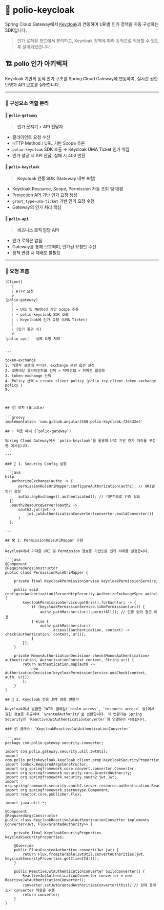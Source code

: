 # 🔐 polio-keycloak

Spring Cloud Gateway에서 [Keycloak](https://www.keycloak.org/)과 연동하여 URI별 인가 정책을 자동 구성하는 SDK입니다.

> 인가 로직을 코드에서 분리하고, Keycloak 정책에 따라 동적으로 적용할 수 있도록 설계되었습니다.

## 🏗️ polio 인가 아키텍처

Keycloak 기반의 동적 인가 구조를 Spring Cloud Gateway에 연동하여, 실시간 권한 반영과 API 보호를 실현합니다.

---

### 📌 구성요소 역할 분리

#### 🧩 `polio-gateway`
> **인가 문지기 + API 전달자**

- 클라이언트 요청 수신
- HTTP Method / URL 기반 Scope 추론
- `polio-keycloak` SDK 호출 → Keycloak UMA Ticket 인가 위임
- 인가 성공 시 API 전달, 실패 시 403 반환

#### 🧩 `polio-keycloak`
> **Keycloak 연동 SDK (Gateway 내부 포함)**

- Keycloak Resource, Scope, Permission 자동 조회 및 매핑
- Protection API 기반 인가 요청 생성
- `grant_type=uma-ticket` 기반 인가 요청 수행
- Gateway의 인가 처리 핵심

#### 🧩 `polio-api`
> **비즈니스 로직 담당 API**

- 인가 로직은 없음
- Gateway를 통해 보호되며, 인가된 요청만 수신
- 정책 변경 시 재배포 불필요

---

### 🔄 요청 흐름

```plaintext
[Client]
   |
   | HTTP 요청
   v
[polio-gateway]
   |
   | → URI 및 Method 기반 Scope 추론
   | → polio-keycloak SDK 호출
   | → Keycloak에 인가 요청 (UMA Ticket)
   |
   | (인가 통과 시)
   v
[polio-api] ← 실제 요청 처리


---

token-exchange 
1. 키클락 실행에 퍼미션, exchange 관련 옵션 설정 
2. 교환대상 클라이언트를 선택 > 퍼미션탭 > 퍼미션 활성화
3. token-exchange 선택 
4. Policy 선택 > create client policy (polio-toy-client-token-exchange-policy )
5. 


  
## 📦 설치 (Gradle)

```groovy
implementation 'com.github.angularJS80:polio-keycloak:f26432e4'

## 💡 적용 예시 (`polio-gateway`)

Spring Cloud Gateway에서 `polio-keycloak`을 활용해 URI 기반 인가 처리를 구성한 예시입니다.

---

### 🔧 1. Security Config 설정

```java
http
  .authorizeExchange(authz -> {
      permissionRuleUriMapper.configureAuthorization(authz); // URI별 인가 설정
      authz.anyExchange().authenticated(); // 기본적으로 인증 필요
  })
  .oauth2ResourceServer(oauth2 -> 
      oauth2.jwt(jwt -> 
          jwt.jwtAuthenticationConverter(converter.buildConverter())
      )
  );

---

## 🛠️ 2. PermissionRuleUriMapper 구현

Keycloak에서 가져온 URI 및 Permission 정보를 기반으로 인가 처리를 설정합니다.

```java
@Component
@RequiredArgsConstructor
public class PermissionRuleUriMapper {

    private final KeycloakPermissionService keycloakPermissionService;

    public void configureAuthorization(ServerHttpSecurity.AuthorizeExchangeSpec authz) {
        keycloakPermissionService.getUris().forEach(uri -> {
            if (keycloakPermissionService.isNoPermission(uri)) {
                authz.pathMatchers(uri).permitAll(); // 인증 없이 접근 허용
            } else {
                authz.pathMatchers(uri)
                     .access((authentication, context) -> check(authentication, context, uri));
            }
        });
    }

    private Mono<AuthorizationDecision> check(Mono<Authentication> authentication, AuthorizationContext context, String uri) {
        return authentication.map(auth -> 
            new AuthorizationDecision(keycloakPermissionService.umaCheck(context, auth, uri))
        );
    }
}

## 🔐 3. Keycloak 전용 JWT 권한 변환기

Keycloak에서 발급한 JWT의 클레임(`realm_access`, `resource_access` 등)에서 권한 정보를 추출하여 `GrantedAuthority`로 변환합니다. 이 변환기는 Spring Security의 `ReactiveJwtAuthenticationConverter`에 연결되어 사용됩니다.

### 📦 클래스: `KeycloakReactiveJwtAuthenticationConverter`

```java
package com.polio.gateway.security.converter;

import com.polio.gateway.security.util.JwtUtil;
import com.polio.poliokeycloak.keycloak.client.prop.KeycloakSecurityProperties;
import lombok.RequiredArgsConstructor;
import org.springframework.core.convert.converter.Converter;
import org.springframework.security.core.GrantedAuthority;
import org.springframework.security.oauth2.jwt.Jwt;
import org.springframework.security.oauth2.server.resource.authentication.ReactiveJwtAuthenticationConverter;
import org.springframework.stereotype.Component;
import reactor.core.publisher.Flux;

import java.util.*;

@Component
@RequiredArgsConstructor
public class KeycloakReactiveJwtAuthenticationConverter implements Converter<Jwt, Flux<GrantedAuthority>> {

    private final KeycloakSecurityProperties keycloakSecurityProperties;

    @Override
    public Flux<GrantedAuthority> convert(Jwt jwt) {
        return Flux.fromIterable(JwtUtil.convertAuthorities(jwt, keycloakSecurityProperties.getClientId()));
    }

    public ReactiveJwtAuthenticationConverter buildConverter() {
        ReactiveJwtAuthenticationConverter converter = new ReactiveJwtAuthenticationConverter();
        converter.setJwtGrantedAuthoritiesConverter(this); // 현재 클래스가 converter 역할을 수행
        return converter;
    }
}

